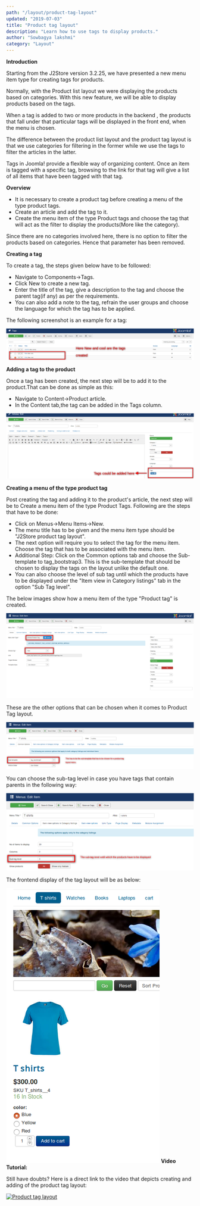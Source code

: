 ```yaml
---
path: "/layout/product-tag-layout"
updated: "2019-07-03"
title: "Product tag layout"
description: "Learn how to use tags to display products."
author: "Sowbagya lakshmi"
category: "Layout"
---
```


**Introduction**

Starting from the J2Store version 3.2.25, we have presented a new menu item type for creating tags for products.

Normally, with the Product list layout we were displaying the products based on categories. With this new feature, we will be able to display products based on the tags.

When a tag is added to two or more products in the backend , the products that fall under that particular tags will be displayed in the front end, when the menu is chosen.

The difference between the product list layout and the product tag layout is that we use categories for filtering in the former while we use the tags to filter the articles in the latter.

Tags in Joomla! provide a flexible way of organizing content. Once an item is tagged with a specific tag, browsing to the link for that tag will give a list of all items that have been tagged with that tag.

**Overview**

- It is necessary to create a product tag before creating a menu of the type product tags.
- Create an article and add the tag to it.
- Create the menu item of the type Product tags and choose the tag that will act as the filter to display the products(More like the category).

Since there are no categories involved here, there is no option to filter the products based on categories. Hence that parameter has been removed.

**Creating a tag**

To create a tag, the steps given below have to be followed:

- Navigate to Components->Tags.
- Click New to create a new tag.
- Enter the title of the tag, give a description to the tag and choose the parent tag(if any) as per the requirements.
- You can also add a note to the tag, refrain the user groups and choose the language for which the tag has to be applied.

The following screenshot is an example for a tag:

![Creating a tag](https://raw.githubusercontent.com/j2store/doc-images/master/layout/product-tag-layout/creatingatag.png)

**Adding a tag to the product**

Once a tag has been created, the next step will be to add it to the product.That can be done as simple as this:

- Navigate to Content->Product article.
- In the Content tab,the tag can be added in the Tags column.

![Adding a tag to a product](https://raw.githubusercontent.com/j2store/doc-images/master/layout/product-tag-layout/addingtagtoproduct.png)


**Creating a menu of the type product tag**

Post creating the tag and adding it to the product's article, the next step will be to Create a menu item of the type Product Tags. Following are the steps that have to be done:

- Click on Menus->Menu Items->New.
- The menu title has to be given and the menu item type should be "J2Store product tag layout".
- The next option will require you to select the tag for the menu item. Choose the tag that has to be associated with the menu item.
- Additional Step: Click on the Common options tab and choose the Sub-template to tag\_bootstrap3. This is the sub-template that should be chosen to display the tags on the layout unlike the default one.
- You can also choose the level of sub tag until which the products have to be displayed under the "Item view in Category listings" tab in the option "Sub Tag level".

The below images show how a menu item of the type "Product tag" is created.

![Menu of tag view type](https://raw.githubusercontent.com/j2store/doc-images/master/layout/product-tag-layout/producttagmenu-menu.png)

These are the other options that can be chosen when it comes to Product Tag layout.

![Subtemplate](https://raw.githubusercontent.com/j2store/doc-images/master/layout/product-tag-layout/producttagsubtemplate.png)


You can choose the sub-tag level in case you have tags that contain parents in the following way:

![Subtag level](https://raw.githubusercontent.com/j2store/doc-images/master/layout/product-tag-layout/producttagsubtaglevel.png)

The frontend display of the tag layout will be as below:

![Tag view frontend](https://raw.githubusercontent.com/j2store/doc-images/master/layout/product-tag-layout/producttagfrontend.png)
**Video Tutorial:**

Still have doubts? Here is a direct link to the video that depicts creating and adding of the product tag layout:

[![Product tag layout](https://img.youtube.com/vi/51J1UkeRu3Y/0.jpg)](https://youtu.be/W9rXbCrKeEg "Product tag layout")

